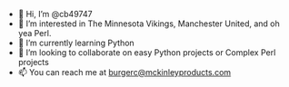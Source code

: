 - 👋 Hi, I’m @cb49747
- 👀 I’m interested in The Minnesota Vikings, Manchester United, and oh yea Perl.
- 🌱 I’m currently learning Python
- 💞️ I’m looking to collaborate on easy Python projects or Complex Perl projects
- 📫 You can reach me at burgerc@mckinleyproducts.com

<!---
cb49747/cb49747 is a ✨ special ✨ repository because its `README.md` (this file) appears on your GitHub profile.
You can click the Preview link to take a look at your changes.
--->
